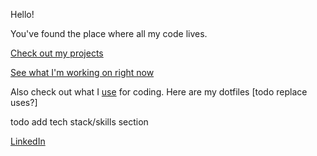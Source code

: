 Hello!

You've found the place where all my code lives.

[Check out my projects](https://github.com/griffinht?tab=repositories)

[See what I'm working on right now](https://github.com/users/griffinht/projects/3)

Also check out what I [use](https://notes.griffinht.com/uses) for coding. Here are my dotfiles [todo replace uses?]

<!--
todo page view analytics!
todo now page
(todo add ur pfp to this page) [inspiration](https://zzetao.github.io/awesome-github-profile/)
https://github.com/guilyx commit stats
https://github.com/JessicaLim8 word cloud
-->

todo add tech stack/skills section


[LinkedIn](https://www.linkedin.com/in/griffinht/)
